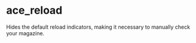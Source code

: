 ace_reload
==========

Hides the default reload indicators, making it necessary to manually check your magazine.
